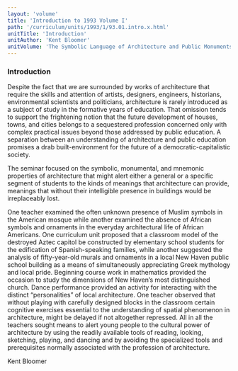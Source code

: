 ```yaml
---
layout: 'volume'
title: 'Introduction to 1993 Volume I'
path: '/curriculum/units/1993/1/93.01.intro.x.html'
unitTitle: 'Introduction'
unitAuthor: 'Kent Bloomer'
unitVolume: 'The Symbolic Language of Architecture and Public Monuments'
---
```


<body>
<h3>
  Introduction
 </h3>
 Despite the fact that we are surrounded by works of architecture that require the skills and attention of artists, designers, engineers, historians, environmental scientists and politicians, architecture is rarely introduced as a subject of study in the formative years of education. That omission tends to support the frightening notion that the future development of houses, towns, and cities belongs to a sequestered profession concerned only with complex practical issues beyond those addressed by public education. A separation between an understanding of architecture and public education promises a drab built-environment for the future of a democratic-capitalistic society.
 <p>
  The seminar focused on the symbolic, monumental, and mnemonic properties of architecture that might alert either a general or a specific segment of students to the kinds of meanings that architecture can provide, meanings that without their intelligible presence in buildings would be irreplaceably lost.
 </p>
 <p>
  One teacher examined the often unknown presence of Muslim symbols in the American mosque while another examined the absence of African symbols and ornaments in the everyday architectural life of African Americans. One curriculum unit proposed that a classroom model of the destroyed Aztec capitol be constructed by elementary school students for the edification of Spanish-speaking families, while another suggested the analysis of fifty-year-old murals and ornaments in a local New Haven public school building as a means of simultaneously appreciating Greek mythology and local pride. Beginning course work in mathematics provided the occasion to study the dimensions of New Haven’s most distinguished church. Dance performance provided an activity for interacting with the distinct “personalities” of local architecture. One teacher observed that without playing with carefully designed blocks in the classroom certain cognitive exercises essential to the understanding of spatial phenomenon in architecture, might be delayed if not altogether repressed. All in all the teachers sought means to alert young people to the cultural power of architecture by using the readily available tools of reading, looking, sketching, playing, and dancing and by avoiding the specialized tools and prerequisites normally associated with the profession of architecture.
 </p>
 <p>
  Kent Bloomer
 </p>

</body>
